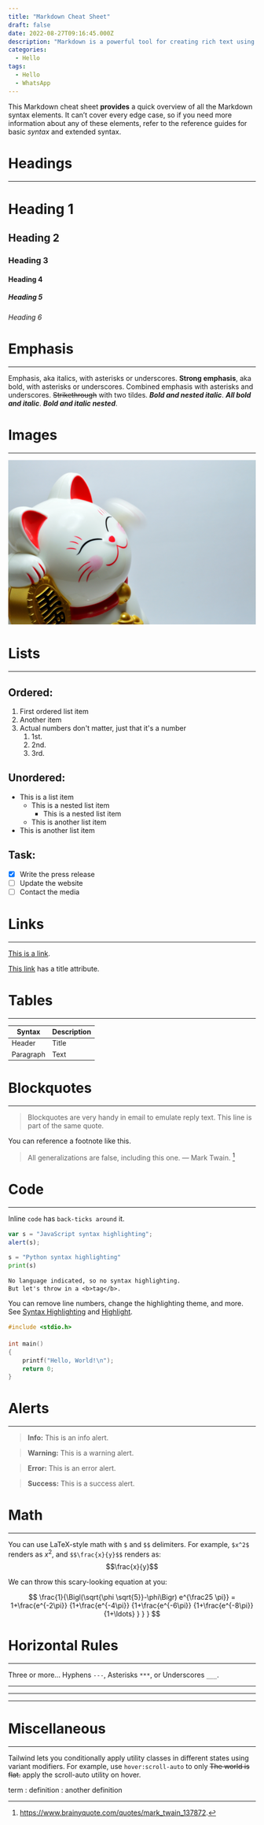 ```yaml
---
title: "Markdown Cheat Sheet"
draft: false
date: 2022-08-27T09:16:45.000Z
description: "Markdown is a powerful tool for creating rich text using a plain text editor. This cheatsheet is a quick reference for Markdown syntax."
categories:
  - Hello
tags:
  - Hello
  - WhatsApp
---
```


This Markdown cheat sheet **provides** a quick overview of all the Markdown syntax elements. It can’t cover every edge case, so if you need more information about any of these elements, refer to the reference guides for basic _syntax_ and extended syntax.

# Headings

---

# Heading 1

## Heading 2

### Heading 3

#### Heading 4

##### Heading 5

###### Heading 6

# Emphasis

---

Emphasis, aka italics, with asterisks or underscores. **Strong emphasis**, aka bold, with asterisks or underscores. Combined emphasis with asterisks and underscores. ~~Strikethrough~~ with two tildes. **_Bold and nested italic_**. **_All bold and italic_**. **_*Bold and italic nested*_**.

# Images

---

![Cat](cat.jpg "This is the default position of a figcaption, but it can be centered or at the end.")

# Lists

---

## Ordered:

1. First ordered list item
2. Another item
3. Actual numbers don't matter, just that it's a number
   1. 1st.
   1. 2nd.
   1. 3rd.

## Unordered:

- This is a list item
  - This is a nested list item
    - This is a nested list item
  - This is another list item
- This is another list item

## Task:

- [x] Write the press release
- [ ] Update the website
- [ ] Contact the media

# Links

---

[This is a link](https://www.example.com).

[This link](https://www.example.com "Link Title") has a title attribute.

# Tables

---

| Syntax    | Description |
| --------- | ----------- |
| Header    | Title       |
| Paragraph | Text        |

# Blockquotes

---

> Blockquotes are very handy in email to emulate reply text. This line is part of the same quote.

You can reference a footnote like this.

> All generalizations are false, including this one. — Mark Twain. [^1]

[^1]: https://www.brainyquote.com/quotes/mark_twain_137872.

# Code

---

Inline `code` has `back-ticks around` it.

```javascript
var s = "JavaScript syntax highlighting";
alert(s);
```

```python
s = "Python syntax highlighting"
print(s)
```

```plain
No language indicated, so no syntax highlighting.
But let's throw in a <b>tag</b>.
```

You can remove line numbers, change the highlighting theme, and more. See [Syntax Highlighting](https://gohugo.io/content-management/syntax-highlighting/) and [Highlight](https://gohugo.io/getting-started/configuration-markup/#highlight/).

```c {lineNos=false}
#include <stdio.h>

int main()
{
    printf("Hello, World!\n");
    return 0;
}
```

# Alerts

---

> **Info:** This is an info alert.

> **Warning:** This is a warning alert.

> **Error:** This is an error alert.

> **Success:** This is a success alert.

# Math

---

You can use LaTeX-style math with `$` and `$$` delimiters. For example, `$x^2$` renders as $x^2$, and `$$\frac{x}{y}$$` renders as: $$\frac{x}{y}$$

We can throw this scary-looking equation at you:

$$
\frac{1}{\Bigl(\sqrt{\phi \sqrt{5}}-\phi\Bigr) e^{\frac25 \pi}} = 1+\frac{e^{-2\pi}} {1+\frac{e^{-4\pi}} {1+\frac{e^{-6\pi}} {1+\frac{e^{-8\pi}} {1+\ldots} } } }
$$

# Horizontal Rules

---

Three or more... Hyphens `---`, Asterisks `***`, or Underscores `___`.

---

---

---

# Miscellaneous

---

Tailwind lets you conditionally apply utility classes in different states using variant modifiers. For example, use `hover:scroll-auto` to only ~~The world is flat.~~
apply the scroll-auto utility on hover.

term
: definition
: another definition
